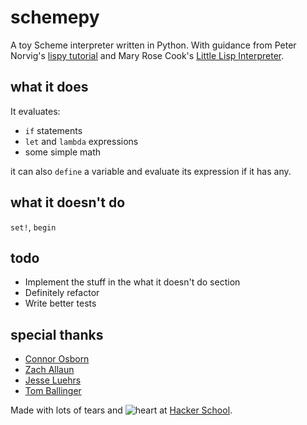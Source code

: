 schemepy
========

A toy Scheme interpreter written in Python. With guidance from Peter Norvig's
[lispy tutorial](http://norvig.com/lispy.html) and Mary Rose Cook's
[Little Lisp Interpreter](https://www.hackerschool.com/blog/21-little-lisp-interpreter).


what it does
--------
It evaluates:
* `if` statements
* `let` and `lambda` expressions
* some simple math
 
it can also `define` a variable and evaluate its expression if it has any.

what it doesn't do
--------
`set!`, `begin`

todo
--------
* Implement the stuff in the what it doesn't do section
* Definitely refactor
* Write better tests

special thanks
--------
* [Connor Osborn](https://github.com/cdosborn)
* [Zach Allaun](https://github.com/zachallaun)
* [Jesse Luehrs](https://github.com/doy)
* [Tom Ballinger](https://github.com/thomasballinger)


Made with lots of tears and ![heart](http://i.imgur.com/kYH7kJV.gif) at [Hacker School](http://hackerschool.com).
